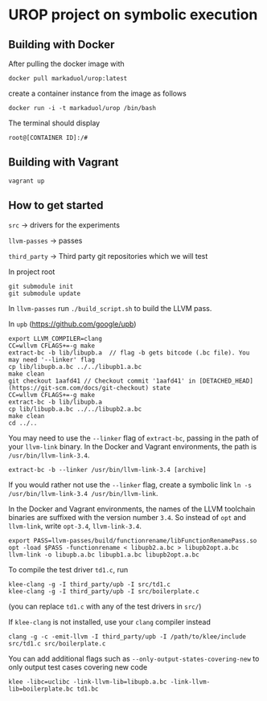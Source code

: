 # UROP project on symbolic execution

## Building with Docker

After pulling the docker image with

`docker pull markaduol/urop:latest`

create a container instance from the image as follows

`docker run -i -t markaduol/urop /bin/bash`

The terminal should display

`root@[CONTAINER ID]:/#`

## Building with Vagrant

`vagrant up`

## How to get started

`src` -> drivers for the experiments

`llvm-passes` -> passes

`third_party` -> Third party git repositories which we will test

In project root

  ```
  git submodule init
  git submodule update
  ```

In `llvm-passes` run `./build_script.sh` to build the LLVM pass.

In `upb` (https://github.com/google/upb)

  ```
  export LLVM_COMPILER=clang
  CC=wllvm CFLAGS+=-g make
  extract-bc -b lib/libupb.a  // flag -b gets bitcode (.bc file). You may need '--linker' flag
  cp lib/libupb.a.bc ../../libupb1.a.bc
  make clean
  git checkout 1aafd41 // Checkout commit '1aafd41' in [DETACHED_HEAD](https://git-scm.com/docs/git-checkout) state
  CC=wllvm CFLAGS+=-g make
  extract-bc -b lib/libupb.a
  cp lib/libupb.a.bc ../../libupb2.a.bc
  make clean
  cd ../..
  ```

You may need to use the `--linker` flag of `extract-bc`, passing in the path of your `llvm-link` binary. In the Docker and Vagrant environments, the path is `/usr/bin/llvm-link-3.4`.

  ```
  extract-bc -b --linker /usr/bin/llvm-link-3.4 [archive]
  ```
  
If you would rather not use the `--linker` flag, create a symbolic link `ln -s /usr/bin/llvm-link-3.4 /usr/bin/llvm-link`.

In the Docker and Vagrant environments, the names of the LLVM toolchain binaries are suffixed with the version number `3.4`. So instead of `opt` and `llvm-link`, write `opt-3.4`, `llvm-link-3.4`.

  ```
  export PASS=llvm-passes/build/functionrename/libFunctionRenamePass.so
  opt -load $PASS -functionrename < libupb2.a.bc > libupb2opt.a.bc
  llvm-link -o libupb.a.bc libupb1.a.bc libupb2opt.a.bc
  ```

To compile the test driver `td1.c`, run
  ```
  klee-clang -g -I third_party/upb -I src/td1.c
  klee-clang -g -I third_party/upb -I src/boilerplate.c
  ```
(you can replace `td1.c` with any of the test drivers in `src/`)

If `klee-clang` is not installed, use your `clang` compiler instead
  ```
  clang -g -c -emit-llvm -I third_party/upb -I /path/to/klee/include src/td1.c src/boilerplate.c
  ```
  
You can add additional flags such as `--only-output-states-covering-new` to only output test cases covering new code
  ```
  klee -libc=uclibc -link-llvm-lib=libupb.a.bc -link-llvm-lib=boilerplate.bc td1.bc
  ```
